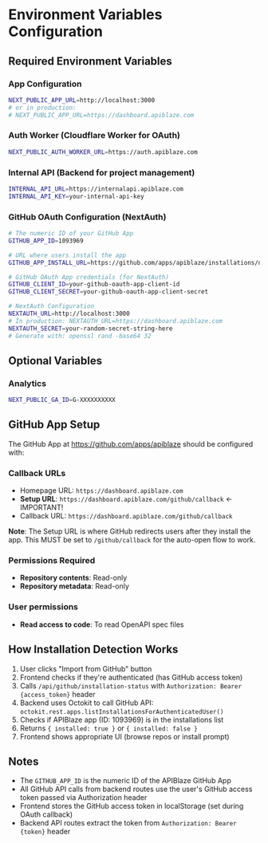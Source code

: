 # Environment Variables Configuration

## Required Environment Variables

### App Configuration
```bash
NEXT_PUBLIC_APP_URL=http://localhost:3000
# or in production:
# NEXT_PUBLIC_APP_URL=https://dashboard.apiblaze.com
```

### Auth Worker (Cloudflare Worker for OAuth)
```bash
NEXT_PUBLIC_AUTH_WORKER_URL=https://auth.apiblaze.com
```

### Internal API (Backend for project management)
```bash
INTERNAL_API_URL=https://internalapi.apiblaze.com
INTERNAL_API_KEY=your-internal-api-key
```

### GitHub OAuth Configuration (NextAuth)
```bash
# The numeric ID of your GitHub App
GITHUB_APP_ID=1093969

# URL where users install the app
GITHUB_APP_INSTALL_URL=https://github.com/apps/apiblaze/installations/new

# GitHub OAuth App credentials (for NextAuth)
GITHUB_CLIENT_ID=your-github-oauth-app-client-id
GITHUB_CLIENT_SECRET=your-github-oauth-app-client-secret

# NextAuth Configuration
NEXTAUTH_URL=http://localhost:3000
# In production: NEXTAUTH_URL=https://dashboard.apiblaze.com
NEXTAUTH_SECRET=your-random-secret-string-here
# Generate with: openssl rand -base64 32
```

## Optional Variables

### Analytics
```bash
NEXT_PUBLIC_GA_ID=G-XXXXXXXXXX
```

## GitHub App Setup

The GitHub App at https://github.com/apps/apiblaze should be configured with:

### Callback URLs
- Homepage URL: `https://dashboard.apiblaze.com`
- **Setup URL**: `https://dashboard.apiblaze.com/github/callback` ← IMPORTANT!
- Callback URL: `https://dashboard.apiblaze.com/github/callback`

**Note**: The Setup URL is where GitHub redirects users after they install the app. This MUST be set to `/github/callback` for the auto-open flow to work.

### Permissions Required
- **Repository contents**: Read-only
- **Repository metadata**: Read-only

### User permissions
- **Read access to code**: To read OpenAPI spec files

## How Installation Detection Works

1. User clicks "Import from GitHub" button
2. Frontend checks if they're authenticated (has GitHub access token)
3. Calls `/api/github/installation-status` with `Authorization: Bearer {access_token}` header
4. Backend uses Octokit to call GitHub API: `octokit.rest.apps.listInstallationsForAuthenticatedUser()`
5. Checks if APIBlaze app (ID: 1093969) is in the installations list
6. Returns `{ installed: true }` or `{ installed: false }`
7. Frontend shows appropriate UI (browse repos or install prompt)

## Notes

- The `GITHUB_APP_ID` is the numeric ID of the APIBlaze GitHub App
- All GitHub API calls from backend routes use the user's GitHub access token passed via Authorization header
- Frontend stores the GitHub access token in localStorage (set during OAuth callback)
- Backend API routes extract the token from `Authorization: Bearer {token}` header

